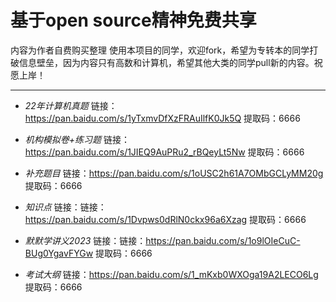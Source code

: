 # 基于open source精神免费共享
内容为作者自费购买整理
使用本项目的同学，欢迎fork，希望为专转本的同学打破信息壁垒，因为内容只有高数和计算机，希望其他大类的同学pull新的内容。祝愿上岸！
*****
 * _22年计算机真题_     链接：https://pan.baidu.com/s/1yTxmvDfXzFRAuIlfK0Jk5Q 提取码：6666

 *  _机构模拟卷+练习题_ 链接：https://pan.baidu.com/s/1JIEQ9AuPRu2_rBQeyLt5Nw 提取码：6666
  
 *  _补充题目_          链接：https://pan.baidu.com/s/1oUSC2h61A7OMbGCLyMM20g 提取码：6666

 *  _知识点_            链接：链接：https://pan.baidu.com/s/1Dvpws0dRlN0ckx96a6Xzag 提取码：6666


 *  _默默学讲义2023_    链接：链接：https://pan.baidu.com/s/1o9lOIeCuC-BUg0YgavFYGw 提取码：6666

 
 *  _考试大纲_          链接：https://pan.baidu.com/s/1_mKxb0WXOga19A2LECO6Lg 提取码：6666


